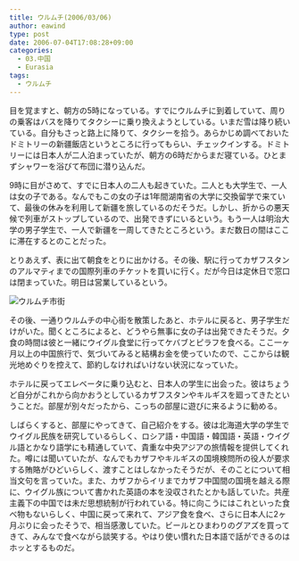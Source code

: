```yaml
---
title: ウルムチ(2006/03/06)
author: eawind
type: post
date: 2006-07-04T17:08:28+09:00
categories:
  - 03.中国
  - Eurasia
tags:
  - ウルムチ
---
```

目を覚ますと、朝方の5時になっている。すでにウルムチに到着していて、周りの乗客はバスを降りてタクシーに乗り換えようとしている。いまだ雪は降り続いている。自分もさっと路上に降りて、タクシーを拾う。あらかじめ調べておいたドミトリーの新疆飯店というところに行ってもらい、チェックインする。ドミトリーには日本人が二人泊まっていたが、朝方の6時だからまだ寝ている。ひとまずシャワーを浴びて布団に潜り込んだ。

9時に目がさめて、すでに日本人の二人も起きていた。二人とも大学生で、一人は女の子である。なんでもこの女の子は1年間湖南省の大学に交換留学で来ていて、最後の休みを利用して新疆を旅しているのだそうだ。しかし、折からの悪天候で列車がストップしているので、出発できずにいるという。もう一人は明治大学の男子学生で、一人で新疆を一周してきたところという。まだ数日の間はここに滞在するとのことだった。

とりあえず、表に出て朝食をとりに出かける。その後、駅に行ってカザフスタンのアルマティまでの国際列車のチケットを買いに行く。だが今日は定休日で窓口は閉まっていた。明日は営業しているという。

![ウルムチ市街](/img/wp/2006/07/200303060934021.jpg)

その後、一通りウルムチの中心街を散策したあと、ホテルに戻ると、男子学生だけがいた。聞くところによると、どうやら無事に女の子は出発できたそうだ。夕食の時間は彼と一緒にウイグル食堂に行ってケバブとピラフを食べる。ここ一ヶ月以上の中国旅行で、気づいてみると結構お金を使っていたので、ここからは観光地めぐりを控えて、節約しなければいけない状況になっていた。

ホテルに戻ってエレベータに乗り込むと、日本人の学生に出会った。彼はちょうど自分がこれから向かおうとしているカザフスタンやキルギスを廻ってきたということだ。部屋が別々だったから、こっちの部屋に遊びに来るように勧める。

しばらくすると、部屋にやってきて、自己紹介をする。彼は北海道大学の学生でウイグル民族を研究しているらしく、ロシア語・中国語・韓国語・英語・ウイグル語とかなり語学にも精通していて、貴重な中央アジアの旅情報を提供してくれた。噂には聞いていたが、なんでもカザフやキルギスの国境検問所の役人が要求する賄賂がひどいらしく、渡すことはしなかったそうだが、そのことについて相当文句を言っていた。また、カザフからイリまでカザフ中国間の国境を越える際に、ウイグル族について書かれた英語の本を没収されたとかも話していた。共産主義下の中国では未だ思想統制が行われている。特に向こうにはこれといった食べ物もないらしく、中国に戻って来れて、アジア食を食べ、さらに日本人に2ヶ月ぶりに会ったそうで、相当感激していた。ビールとひまわりのグアズを買ってきて、みんなで食べながら談笑する。やはり使い慣れた日本語で話ができるのはホッとするものだ。
